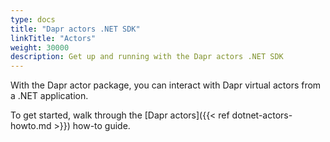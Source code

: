 ```yaml
---
type: docs
title: "Dapr actors .NET SDK"
linkTitle: "Actors"
weight: 30000
description: Get up and running with the Dapr actors .NET SDK
---
```


With the Dapr actor package, you can interact with Dapr virtual actors from a .NET application.

To get started, walk through the [Dapr actors]({{< ref dotnet-actors-howto.md >}}) how-to guide.